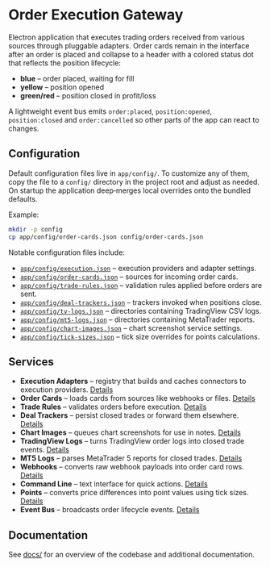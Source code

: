 # Order Execution Gateway

Electron application that executes trading orders received from various sources through pluggable adapters. Order cards remain in the interface after an order is placed and collapse to a header with a colored status dot that reflects the position lifecycle:

- **blue** – order placed, waiting for fill
- **yellow** – position opened
- **green/red** – position closed in profit/loss

A lightweight event bus emits `order:placed`, `position:opened`, `position:closed` and `order:cancelled` so other parts of the app can react to changes.

## Configuration

Default configuration files live in `app/config/`. To customize any of them, copy the file to a `config/` directory in the project root and adjust as needed. On startup the application deep‑merges local overrides onto the bundled defaults.

Example:

```bash
mkdir -p config
cp app/config/order-cards.json config/order-cards.json
```

Notable configuration files include:

- [`app/config/execution.json`](app/config/execution.json) – execution providers and adapter settings.
- [`app/config/order-cards.json`](app/config/order-cards.json) – sources for incoming order cards.
- [`app/config/trade-rules.json`](app/config/trade-rules.json) – validation rules applied before orders are sent.
- [`app/config/deal-trackers.json`](app/config/deal-trackers.json) – trackers invoked when positions close.
- [`app/config/tv-logs.json`](app/config/tv-logs.json) – directories containing TradingView CSV logs.
- [`app/config/mt5-logs.json`](app/config/mt5-logs.json) – directories containing MetaTrader reports.
- [`app/config/chart-images.json`](app/config/chart-images.json) – chart screenshot service settings.
- [`app/config/tick-sizes.json`](app/config/tick-sizes.json) – tick size overrides for points calculations.

## Services

- **Execution Adapters** – registry that builds and caches connectors to execution providers. [Details](docs/execution-adapters.md)
- **Order Cards** – loads cards from sources like webhooks or files. [Details](app/services/orderCards/README.md)
- **Trade Rules** – validates orders before execution. [Details](app/services/tradeRules/README.md)
- **Deal Trackers** – persist closed trades or forward them elsewhere. [Details](app/services/dealTrackers/README.md)
- **Chart Images** – queues chart screenshots for use in notes. [Details](app/services/chartImages/README.md)
- **TradingView Logs** – turns TradingView order logs into closed trade events. [Details](app/services/tvLogs/README.md)
- **MT5 Logs** – parses MetaTrader 5 reports for closed trades. [Details](app/services/mt5Logs/README.md)
- **Webhooks** – converts raw webhook payloads into order card rows. [Details](app/services/webhooks/README.md)
- **Command Line** – text interface for quick actions. [Details](docs/command-line.md)
- **Points** – converts price differences into point values using tick sizes. [Details](app/services/points/README.md)
- **Event Bus** – broadcasts order lifecycle events. [Details](docs/events.md)

## Documentation

See [docs/](docs/README.md) for an overview of the codebase and additional documentation.
